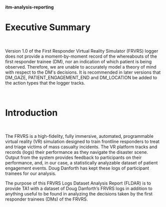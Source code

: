 #### itm-analysis-reporting

# Executive Summary

 

Version 1.0 of the First Responder Virtual Reality Simulator (FRVRS) logger does not provide a moment-by-moment record of the whereabouts of the first responder trainee (DM), nor an indication of which patient is being observed. Therefore, we are unable to accurately model a theory of mind with respect to the DM's decisions. It is recommended in later versions that DM_GAZE, PATIENT_ENGAGEMENT_END and DM_LOCATION be added to the action types that the logger tracks.

 

# Introduction

 

The FRVRS is a high-fidelity, fully immersive, automated, programmable virtual reality (VR) simulation designed to train frontline responders to treat and triage victims of mass casualty incidents. The VR platform tracks and records (logs) their performance as they navigate the disaster scene. Output from the system provides feedback to participants on their performance, and, in our case, a statistically analyzable dataset of patient engagement events. Doug Danforth has kept these logs of participant trainees for our analysis.



The purpose of this FRVRS Logs Dataset Analysis Report (FLDAR) is to provide TA1 with a dataset of Doug Danforth’s FRVRS logs in addition to anything useful to be found in analyzing the decisions taken by the first responder trainees (DMs) of the FRVRS.
